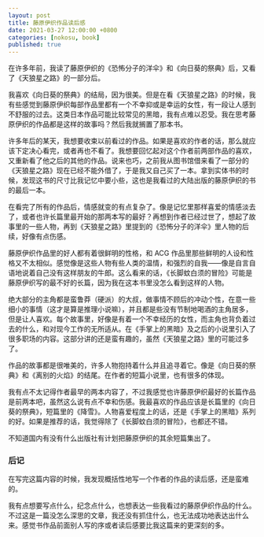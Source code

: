 ```yaml
---
layout: post
title: 藤原伊织作品读后感
date: 2021-03-27 12:00:00 +0800
categories: [nokosu, book]
published: true
---
```


在许多年前，我读了藤原伊织的《恐怖分子的洋伞》和《向日葵的祭典》后，又看了《天狼星之路》的一部分后。

我喜欢《向日葵的祭典》的结局，因为很美。但是在看《天狼星之路》的时候，我有些感觉到藤原伊织每部作品里都有一个不幸抑或是幸运的女性，有一段让人感到不舒服的过去。这类日本作品可能比较常见的黑暗，我有点难以忍受。我在思考藤原伊织的作品都是这样的故事吗？然后我就搁置了那本书。

许多年后的某天，我想要收束以前看过的作品。如果是喜欢的作者的话，那么就应该下定决心看完，或者再也不看了。我想要回忆起对这个作者前两部作品的喜欢，又重新看了他之后的其他的作品。说来也巧，之前我从图书馆借来看了一部分的《天狼星之路》现在已经不能外借了，于是我又自己买了一本。拿到实体书的时候，发现这书的尺寸比我记忆中要小些，这也是我看过的大陆出版的藤原伊织的书的最后一本。

在看完了所有的作品后，情感就变的有点复杂了。像是记忆里那样喜爱的情感淡去了，或者也许长篇里最开始的那两本写的最好？再想到作者已经过世了，想起了故事里的一些人物，再到《天狼星之路》里提到的《恐怖分子的洋伞》里人物的后续，好像有点伤感。

藤原伊织作品里的好人都有着很鲜明的性格，和 ACG 作品里那些鲜明的人设和性格又不太相似。感觉像是这些人物有些人类的温情，和强烈的自我——像是自言自语地说着自己没有这样朋友的牛郎。这么看来的话，《长脚蚊白须的冒险》可能是藤原伊织写的最不好的长篇，因为我在这本书里没怎么看到这样的人物。

绝大部分的主角都是蛮鲁莽（硬派）的大叔，做事情不顾后的冲动个性，在意一些细小的事情（这才是算是推理小说嘛），并且都是些没有节制地喝酒的主角居多，但是让人喜欢。每个故事里，好像是有着一个不幸经历的女性，而主角也背负着过去的什么，和对现今工作的无所适从。在《手掌上的黑暗》及之后的小说里引入了很多职场的内容。这部分讲的还是蛮有趣的，虽然《天狼星之路》里的可能过多了。

作品的故事都是很唯美的，许多人物抱持着什么并且追寻着它。像是《向日葵的祭典》和《离别的火焰》的结尾。在作者的短篇小说里，也有很多的体现。

我有点不太记得作者最早的两本内容了，不过我感觉也许藤原伊织最好的长篇作品是前两本吧，虽然这么说有点不幸和伤感。我最喜欢的作品应该是长篇里的《向日葵的祭典》，短篇里的《降雪》。人物喜爱程度上的话，还是《手掌上的黑暗》系列的好。如果是推荐的话，我觉得除了《长脚蚊白须的冒险》，也都还不错。

不知道国内有没有什么出版社有计划把藤原伊织的其余短篇集出了。

### 后记

在写完这篇内容的时候，我发现概括性地写一个作者的作品的读后感，还是蛮难的。

我有点想要写点什么，纪念点什么，也想表达一些我看过的藤原伊织作品的什么。不过这是一篇没怎么深思的文章，我还没有抓住什么，也无法成功地表达出什么来。感觉书作品前面别人写的序或者读后感要比我这篇来的更深刻的多。
